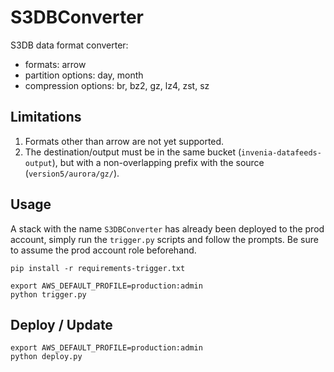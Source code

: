 # S3DBConverter
S3DB data format converter:
* formats: arrow
* partition options: day, month
* compression options: br, bz2, gz, lz4, zst, sz

## Limitations
1. Formats other than arrow are not yet supported.
2. The destination/output must be in the same bucket (`invenia-datafeeds-output`), but with a non-overlapping prefix with the source (`version5/aurora/gz/`).

## Usage
A stack with the name `S3DBConverter` has already been deployed to the prod account, simply run the `trigger.py` scripts and follow the prompts.
Be sure to assume the prod account role beforehand.
```
pip install -r requirements-trigger.txt

export AWS_DEFAULT_PROFILE=production:admin
python trigger.py
```

## Deploy / Update
```
export AWS_DEFAULT_PROFILE=production:admin
python deploy.py
```
